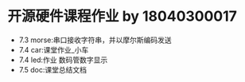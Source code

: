 # 开源硬件课程作业 by 18040300017

- 7.3 morse:串口接收字符串，并以摩尔斯编码发送
- 7.4 car:课堂作业_小车
- 7.4 led:作业 数码管数字显示
- 7.5 doc:课堂总结文档
